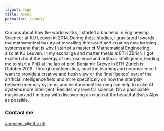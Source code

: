 ```yaml
---
layout: page
title: About
permalink: /about/
---
```


Curious about how the world works, I started a bachelor in Engineering Sciences at KU Leuven in 2014. During these studies, I gravitated towards the mathematical beauty of modelling this world and creating new learning systems and that is why I started a master of Mathematical Engineering, also at KU Leuven. In my exchange and master thesis at ETH Zürich, I got excited about the synergy of neuroscience and artificial intelligence, leading me to start a PhD at the lab of prof. Benjamin Grewe in ETH Zürich in October 2019. Through mathematics, machine learning and neuroscience I want to provide a creative and fresh view on the 'intelligence' part of the artificial intelligence field and more specifically on how the interplay between memory systems and reinforcment learning can help to make AI systems more intelligent. Besides my love for science, I'm a passionate musician and I'm busy with discovering as much of the beautiful Swiss Alps as possible.

### Contact me

[ameulema@ethz.ch](mailto:ameulema@ethz.ch)
